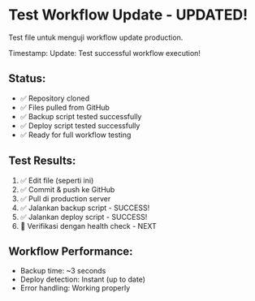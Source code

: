 # Test Workflow Update - UPDATED!

Test file untuk menguji workflow update production.

Timestamp: <?php echo date('Y-m-d H:i:s'); ?>
Update: Test successful workflow execution!

## Status:
- ✅ Repository cloned
- ✅ Files pulled from GitHub  
- ✅ Backup script tested successfully
- ✅ Deploy script tested successfully
- ✅ Ready for full workflow testing

## Test Results:
1. ✅ Edit file (seperti ini) 
2. ✅ Commit & push ke GitHub
3. ✅ Pull di production server
4. ✅ Jalankan backup script - SUCCESS!
5. ✅ Jalankan deploy script - SUCCESS!
6. 🔄 Verifikasi dengan health check - NEXT

## Workflow Performance:
- Backup time: ~3 seconds
- Deploy detection: Instant (up to date)
- Error handling: Working properly